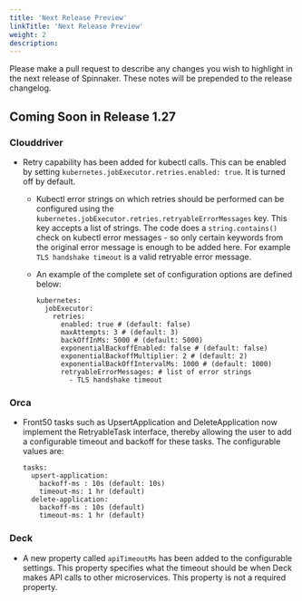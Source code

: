 ```yaml
---
title: 'Next Release Preview'
linkTitle: 'Next Release Preview'
weight: 2
description:
---
```


Please make a pull request to describe any changes you wish to highlight
in the next release of Spinnaker. These notes will be prepended to the release
changelog.

## Coming Soon in Release 1.27
### Clouddriver

- Retry capability has been added for kubectl calls. This can be enabled by setting  `kubernetes.jobExecutor.retries.enabled: true`. It is turned off by default.
    - Kubectl error strings on which retries should be performed can be configured using the `kubernetes.jobExecutor.retries.retryableErrorMessages` key. This key accepts a list of strings. The code does a `string.contains()` check on kubectl error messages - so only certain keywords from the original error message is enough to be added here. For example `TLS handshake timeout` is a valid retryable error message.

    - An example of the complete set of configuration options are defined below:
        ```
        kubernetes:
          jobExecutor:
            retries:
              enabled: true # (default: false)
              maxAttempts: 3 # (default: 3)
              backOffInMs: 5000 # (default: 5000)
              exponentialBackoffEnabled: false # (default: false)
              exponentialBackoffMultiplier: 2 # (default: 2)
              exponentialBackOffIntervalMs: 1000 # (default: 1000)
              retryableErrorMessages: # list of error strings
                - TLS handshake timeout
        ```

### Orca

- Front50 tasks such as UpsertApplication and DeleteApplication now implement the RetryableTask interface, thereby allowing the user to add a configurable timeout and backoff for these tasks. The configurable values are:
    ```
    tasks:
      upsert-application:
        backoff-ms : 10s (default: 10s)
        timeout-ms: 1 hr (default)
      delete-application:
        backoff-ms : 10s (default)
        timeout-ms: 1 hr (default)
    ```

### Deck

- A new property called `apiTimeoutMs` has been added to the configurable settings. This property specifies what the timeout should be when Deck makes API calls to other microservices. This property is not a required property.
